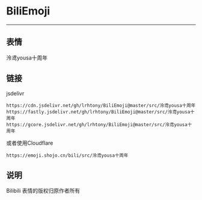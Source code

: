 # BiliEmoji
---
## 表情
泠鸢yousa十周年
## 链接
jsdelivr
```
https://cdn.jsdelivr.net/gh/lrhtony/BiliEmoji@master/src/泠鸢yousa十周年
https://fastly.jsdelivr.net/gh/lrhtony/BiliEmoji@master/src/泠鸢yousa十周年
https://gcore.jsdelivr.net/gh/lrhtony/BiliEmoji@master/src/泠鸢yousa十周年
```
或者使用Cloudflare
```
https://emoji.shojo.cn/bili/src/泠鸢yousa十周年
```
## 说明
Bilibili 表情的版权归原作者所有
